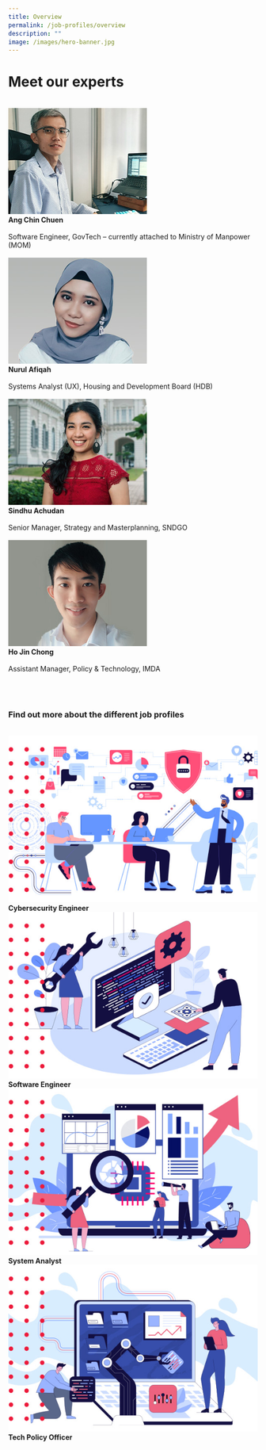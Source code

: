 ```yaml
---
title: Overview
permalink: /job-profiles/overview
description: ""
image: /images/hero-banner.jpg
---
```

# Meet our experts

<br>
<div class="row" >
	<div class="col"> 
	<a href="/job-profiles/software-engineer/ang-chin-chuen"><img src="images/ang-chin-chuen.jpg" alt="Ang Chin Chuen"></a><br>
		<div class="header"><b>Ang Chin Chuen</b></div><br>
		<div class="para">Software Engineer, GovTech – currently attached to Ministry of Manpower (MOM)
</div>
<br>

</div>
	<div class="col"> 
<a href="/job-profiles/systems-analyst/nurul-afiqah"><img src="images/nurul-afiqah.jpg" alt="Nurul Afiqah"></a><br>
	<div class="header"><b>Nurul Afiqah</b></div><br>
	<div class="para">Systems Analyst (UX), Housing and Development Board (HDB)
</div>
<br>

</div>
	<div class="col"> 
<a href="/job-profiles/tech-policy/sindhu"><img src="images/sindhu-achudan.jpg" alt="Sindhu Achudan"></a><br>
	<div class="header"><b>Sindhu Achudan</b></div><br>
	<div class="para">Senior Manager, Strategy and Masterplanning, SNDGO
</div>
<br></div></div>

<div class="row">
<div class="col"> 
<a href="/job-profiles/tech-policy/ho-jin-chong"><img src="images/ho-jin-chong.jpg" alt="Ho Jin Chong"></a><br>
		<div class="header"><b>Ho Jin Chong</b></div><br>
		<div class="para">Assistant Manager, Policy & Technology, IMDA
</div>
<br>

</div>
	<div class="col"> 
<br>

</div>
	<div class="col"> 
</div>
<br></div>



### Find out more about the different job profiles
<br>	
<div class="row">	
<div class="col"> 
<a href="/job-profiles/cybersecurity-engineer/overview"><img src="/images/job-profile-ce1.jpg" alt="Cybersecurity Engineer"></a><br>
<div class="header"><b>Cybersecurity Engineer</b></div>
</div>
	
<div class="col"> 
<a href="/job-profiles/software-engineer/overview"><img src="/images/job-profile-se1.jpg" alt="Software Engineer"></a><br>
<div class="header"><b>Software Engineer</b></div>
</div>
	
<div class="col"> 
<a href="/job-profiles/systems-analyst/overview"><img src="/images/job-profile-sa1.jpg" alt="System Analyst"></a><br>
<div class="header"><b>System Analyst</b></div>
</div>
</div>


<div class="row">	
<div class="col"> 
<a href="/job-profiles/tech-policy/overview"><img src="/images/job-profile-1.jpg" alt="Tech Policy Officer"></a><br>
	<div class="header"><b>Tech Policy Officer</b></div>
</div>

<div class="col"> 
<a href=""></a><br>
<div class="header"><b></b></div>
</div>
	
<div class="col"> 
<a href=""></a><br>
<div class="header"><b></b></div>
</div>
</div>